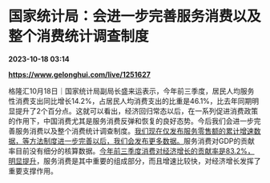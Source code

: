 # 国家统计局：会进一步完善服务消费以及整个消费统计调查制度

**2023-10-18 03:14**

**https://www.gelonghui.com/live/1251627**

格隆汇10月18日｜国家统计局副局长盛来运表示，今年前三季度，居民人均服务性消费支出同比增长14.2%，占居民人均消费支出的比重是46.1%，比去年同期明显提升了2个百分点。这就可以看出，经济回归常态以后，在一系列促进消费政策的作用下，中国消费尤其是服务消费反弹和恢复的良好态势。今后我们会进一步完善服务消费以及整个消费统计调查制度。<u>我们现在仅发布服务零售额的累计增速数据，等方法制度进一步完善以后，我们会发布更多数据。</u>服务消费对GDP的贡献率目前没有细分的核算数据。<u>今年前三季度消费对经济增长的贡献率是83.2%，明显提升</u>，服务消费是其中重要的组成部分，而且增速比较快，对经济增长发挥了重要支撑作用。